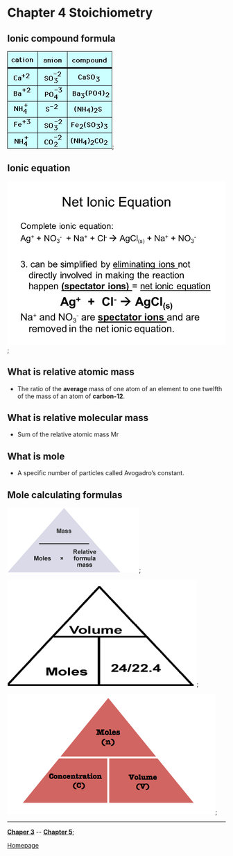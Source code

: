 # Chapter 4 Stoichiometry

## Ionic compound formula

![Ionic compounds](res/ionform3.jpg);


## Ionic equation

![Ionic equation](res/ionic_equation.jpg);

## What is relative atomic mass

- The ratio of the **average** mass of one atom of an element to one twelfth of the mass of an atom of **carbon-12**.

## What is relative molecular mass

- Sum of the relative atomic mass Mr

## What is mole
- A specific number of particles called Avogadro’s constant.

## Mole calculating formulas

![mol number](res/mole_number.png);

![mol gas](res/mole_gas.png);

![mol concentration](res/mol_concentration.gif);

----
[**Chaper 3**](chapter3.md) -- [**Chapter 5**](chapter5.md);

[Homepage](../../README.md)

